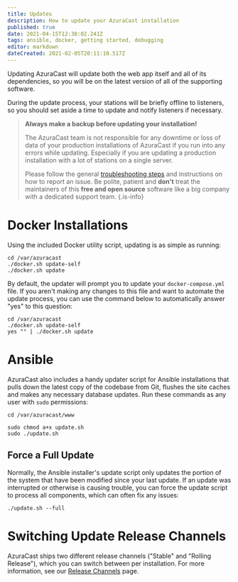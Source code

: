 ```yaml
---
title: Updates
description: How to update your AzuraCast installation
published: true
date: 2021-04-15T12:38:02.241Z
tags: ansible, docker, getting started, debugging
editor: markdown
dateCreated: 2021-02-05T20:11:10.517Z
---
```


Updating AzuraCast will update both the web app itself and all of its dependencies, so you will be on the latest version of all of the supporting software.

During the update process, your stations will be briefly offline to listeners, so you should set aside a time to update and notify listeners if necessary.

> **Always make a backup before updating your installation!**
> 
> The AzuraCast team is not responsible for any downtime or loss of data of your production installations of AzuraCast if you run into any errors while updating. Especially if you are updating a production installation with a lot of stations on a single server.
> 
> Please follow the general [troubleshooting steps](/en/user-guide/troubleshooting) and instructions on how to report an issue. Be polite, patient and **don't** treat the maintainers of this **free and open source** software like a big company with a dedicated support team.
{.is-info}


# Docker Installations

Using the included Docker utility script, updating is as simple as running:

```
cd /var/azuracast
./docker.sh update-self
./docker.sh update
```

By default, the updater will prompt you to update your `docker-compose.yml` file. If you aren't making any changes to this file and want to automate the update process, you can use the command below to automatically answer "yes" to this question:

```
cd /var/azuracast
./docker.sh update-self
yes "" | ./docker.sh update
```

# Ansible

AzuraCast also includes a handy updater script for Ansible installations that pulls down the latest copy of the codebase from Git, flushes the site caches and makes any necessary database updates. Run these commands as any user with `sudo` permissions:

```
cd /var/azuracast/www
 
sudo chmod a+x update.sh
sudo ./update.sh
```

## Force a Full Update

Normally, the Ansible installer's update script only updates the portion of the system that have been modified since your last update. If an update was interrupted or otherwise is causing trouble, you can force the update script to process all components, which can often fix any issues:

```
./update.sh --full
```

# Switching Update Release Channels

AzuraCast ships two different release channels ("Stable" and "Rolling Release"), which you can switch between per installation. For more information, see our [Release Channels](/en/getting-started/updates/release-channels) page.
